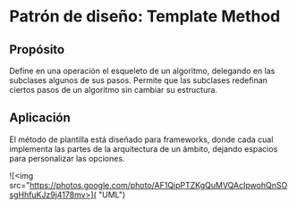 # Patrón de diseño: Template Method

## Propósito

Define en una operación el esqueleto de un algoritmo, delegando en las subclases algunos de sus pasos. Permite que las subclases redefinan ciertos pasos de un algoritmo sin cambiar su estructura.

## Aplicación

El método de plantilla está diseñado para frameworks, donde cada cual implementa las partes de la arquitectura de un ámbito, dejando espacios para personalizar las opciones.

![<img src="https://photos.google.com/photo/AF1QipPTZKgQuMVQAcIpwohQnSOsgHhfuKJz9j4178mv>]( "UML")